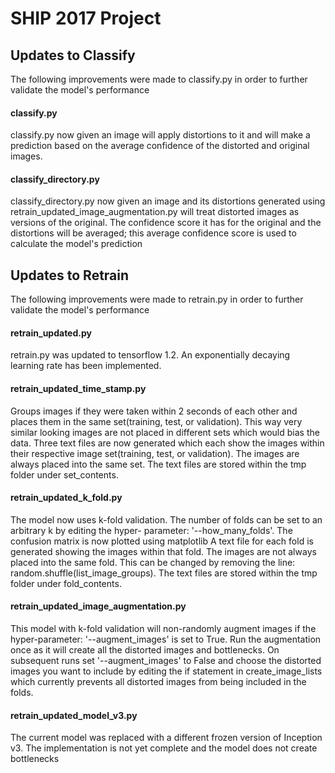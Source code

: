 # SHIP 2017 Project 

## Updates to Classify

The following improvements were made to classify.py in order to further validate the model's performance

#### classify.py

classify.py now given an image will apply distortions to it and will make a prediction based on the average
confidence of the distorted and original images.

#### classify_directory.py

classify_directory.py now given an image and its distortions generated using 
retrain_updated_image_augmentation.py will treat distorted images as versions of the original.
The confidence score it has for the original and the distortions will be averaged; this average confidence 
score is used to calculate the model's prediction

## Updates to Retrain

The following improvements were made to retrain.py in order to further validate the model's performance

#### retrain_updated.py

retrain.py was updated to tensorflow 1.2.
An exponentially decaying learning rate has been implemented.

#### retrain_updated_time_stamp.py

Groups images if they were taken within 2 seconds of each other and places them in the same set(training, 
test, or validation). This way very similar looking images are not placed in different sets which would bias 
the data.
Three text files are now generated which each show the images within their respective image set(training, 
test, or validation). The images are always placed into the same set. The text files are stored within the tmp 
folder under set_contents.

#### retrain_updated_k_fold.py

The model now uses k-fold validation. The number of folds can be set to an arbitrary k by editing the hyper-
parameter: '--how_many_folds'.
The confusion matrix is now plotted using matplotlib
A text file for each fold is generated showing the images within that fold. The images are not always placed 
into the same fold. This can be changed by removing the line:
    random.shuffle(list_image_groups). 
The text files are stored within the tmp folder under fold_contents.


#### retrain_updated_image_augmentation.py

This model with k-fold validation will non-randomly augment images if the hyper-parameter: '--augment_images' 
is set to True. Run the augmentation once as it will create all the distorted images and bottlenecks. On 
subsequent runs set '--augment_images' to False and choose the distorted images you want to include by editing the if statement in 
create_image_lists which currently prevents all distorted images from being included in the folds.

#### retrain_updated_model_v3.py

The current model was replaced with a different frozen version of Inception v3. The implementation is not yet 
complete and the model does not create bottlenecks


